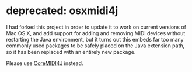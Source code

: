 deprecated: osxmidi4j
=========

I had forked this project in order to update it to work on current versions of Mac OS X, and add support for adding and removing MIDI devices without restarting the Java environment, but it turns out this embeds far too many commonly used packages to be safely placed on the Java extension path, so it has been replaced with an entirely new package.

Please use [CoreMIDI4J](https://github.com/DerekCook/CoreMidi4J) instead.
